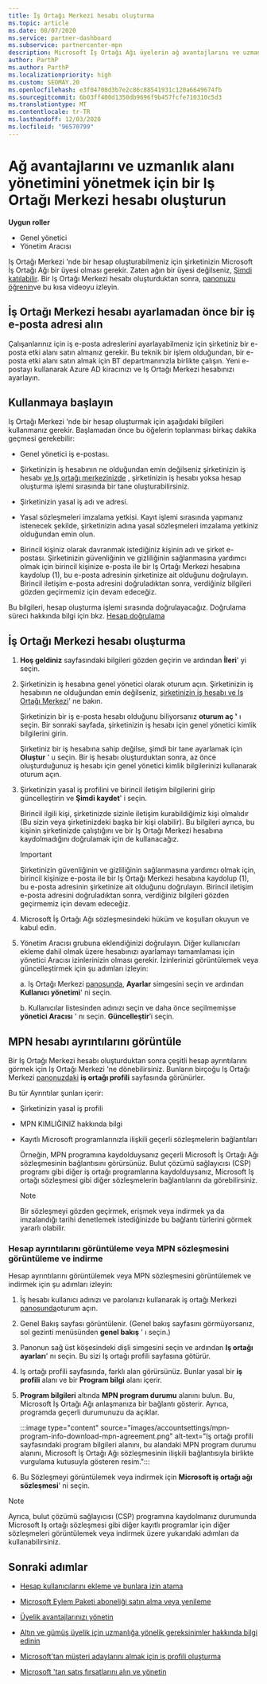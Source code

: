 ```yaml
---
title: İş Ortağı Merkezi hesabı oluşturma
ms.topic: article
ms.date: 08/07/2020
ms.service: partner-dashboard
ms.subservice: partnercenter-mpn
description: Microsoft İş Ortağı Ağı üyelerin ağ avantajlarını ve uzmanlarını yönetmek için bir Iş Ortağı Merkezi hesabı nasıl oluşturabileceğinizi öğrenin.
author: ParthP
ms.author: ParthP
ms.localizationpriority: high
ms.custom: SEOMAY.20
ms.openlocfilehash: e3f04708d3b7e2c86c88541931c120a6649674fb
ms.sourcegitcommit: 6b03ff400d1350db9696f9b457fcfe710310c5d3
ms.translationtype: MT
ms.contentlocale: tr-TR
ms.lasthandoff: 12/03/2020
ms.locfileid: "96570799"
---
```

# <a name="create-a-partner-center-account-to-manage-network-benefits-and-competencies"></a>Ağ avantajlarını ve uzmanlık alanı yönetimini yönetmek için bir Iş Ortağı Merkezi hesabı oluşturun

**Uygun roller**

- Genel yönetici
- Yönetim Aracısı

Iş Ortağı Merkezi 'nde bir hesap oluşturabilmeniz için şirketinizin Microsoft İş Ortağı Ağı bir üyesi olması gerekir. Zaten ağın bir üyesi değilseniz, [Şimdi katılabilir](https://partner.microsoft.com/commercial#). Bir Iş Ortağı Merkezi hesabı oluşturduktan sonra, [panonuzu öğrenin](https://vimeo.com/290338211)ve bu kısa videoyu izleyin.

## <a name="get-a-work-email-address-before-setting-up-a-partner-center-account"></a>İş Ortağı Merkezi hesabı ayarlamadan önce bir iş e-posta adresi alın

Çalışanlarınız için iş e-posta adreslerini ayarlayabilmeniz için şirketiniz bir e-posta etki alanı satın almanız gerekir. Bu teknik bir işlem olduğundan, bir e-posta etki alanı satın almak için BT departmanınızla birlikte çalışın. Yeni e-postayı kullanarak Azure AD kiracınızı ve Iş Ortağı Merkezi hesabınızı ayarlayın.

## <a name="get-started"></a>Kullanmaya başlayın

Iş Ortağı Merkezi 'nde bir hesap oluşturmak için aşağıdaki bilgileri kullanmanız gerekir. Başlamadan önce bu öğelerin toplanması birkaç dakika geçmesi gerekebilir:

- Genel yönetici iş e-postası.

- Şirketinizin iş hesabının ne olduğundan emin değilseniz şirketinizin iş hesabı [ve Iş ortağı merkezinizde](azure-active-directory-tenants-and-partner-center.md) , şirketinizin iş hesabı yoksa hesap oluşturma işlemi sırasında bir tane oluşturabilirsiniz. 

- Şirketinizin yasal iş adı ve adresi.  

- Yasal sözleşmeleri imzalama yetkisi. Kayıt işlemi sırasında yapmanız istenecek şekilde, şirketinizin adına yasal sözleşmeleri imzalama yetkiniz olduğundan emin olun.

- Birincil kişiniz olarak davranmak istediğiniz kişinin adı ve şirket e-postası. Şirketinizin güvenliğinin ve gizliliğinin sağlanmasına yardımcı olmak için birincil kişinize e-posta ile bir Iş Ortağı Merkezi hesabına kaydolup (1), bu e-posta adresinin şirketinize ait olduğunu doğrulayın. Birincil iletişim e-posta adresini doğruladıktan sonra, verdiğiniz bilgileri gözden geçirmemiz için devam edeceğiz.

Bu bilgileri, hesap oluşturma işlemi sırasında doğrulayacağız. Doğrulama süreci hakkında bilgi için bkz. [Hesap doğrulama](verification-responses.md)
 
## <a name="create-a-partner-center-account"></a>İş Ortağı Merkezi hesabı oluşturma

1.  **Hoş geldiniz** sayfasındaki bilgileri gözden geçirin ve ardından **İleri**' yi seçin.

2.  Şirketinizin iş hesabına genel yönetici olarak oturum açın. Şirketinizin iş hesabının ne olduğundan emin değilseniz, [şirketinizin iş hesabı ve Iş Ortağı Merkezi](azure-active-directory-tenants-and-partner-center.md)' ne bakın.

    Şirketinizin bir iş e-posta hesabı olduğunu biliyorsanız **oturum aç '** ı seçin. Bir sonraki sayfada, şirketinizin iş hesabı için genel yönetici kimlik bilgilerini girin. 

    Şirketiniz bir iş hesabına sahip değilse, şimdi bir tane ayarlamak için **Oluştur** ' u seçin. Bir iş hesabı oluşturduktan sonra, az önce oluşturduğunuz iş hesabı için genel yönetici kimlik bilgilerinizi kullanarak oturum açın.

3.  Şirketinizin yasal iş profilini ve birincil iletişim bilgilerini girip güncelleştirin ve **Şimdi kaydet**' i seçin. 

    Birincil ilgili kişi, şirketinizde sizinle iletişim kurabildiğimiz kişi olmalıdır (Bu sizin veya şirketinizdeki başka bir kişi olabilir). Bu bilgileri ayrıca, bu kişinin şirketinizde çalıştığını ve bir Iş Ortağı Merkezi hesabına kaydolmadığını doğrulamak için de kullanacağız.

    > [!IMPORTANT]  
    > Şirketinizin güvenliğinin ve gizliliğinin sağlanmasına yardımcı olmak için, birincil kişinize e-posta ile bir Iş Ortağı Merkezi hesabına kaydolup (1), bu e-posta adresinin şirketinize ait olduğunu doğrulayın. Birincil iletişim e-posta adresini doğruladıktan sonra, verdiğiniz bilgileri gözden geçirmemiz için devam edeceğiz.

4.  Microsoft İş Ortağı Ağı sözleşmesindeki hüküm ve koşulları okuyun ve kabul edin. 

5.  Yönetim Aracısı grubuna eklendiğinizi doğrulayın. Diğer kullanıcıları ekleme dahil olmak üzere hesabınızı ayarlamayı tamamlaması için yönetici Aracısı izinlerinizin olması gerekir. İzinlerinizi görüntülemek veya güncelleştirmek için şu adımları izleyin:

    a. Iş Ortağı Merkezi [panosunda](https://partner.microsoft.com/dashboard/home**), **Ayarlar** simgesini seçin ve ardından **Kullanıcı yönetimi**' ni seçin.  

    b. Kullanıcılar listesinden adınızı seçin ve daha önce seçilmemişse **yönetici Aracısı** ' nı seçin. **Güncelleştir**’i seçin.  

## <a name="view-mpn-account-details"></a>MPN hesabı ayrıntılarını görüntüle

Bir Iş Ortağı Merkezi hesabı oluşturduktan sonra çeşitli hesap ayrıntılarını görmek için Iş Ortağı Merkezi 'ne dönebilirsiniz. Bunların birçoğu Iş Ortağı Merkezi [panonuzdaki](https://partner.microsoft.com/dashboard) **iş ortağı profili** sayfasında görünürler.

Bu tür Ayrıntılar şunları içerir:

- Şirketinizin yasal iş profili

- MPN KIMLIĞINIZ hakkında bilgi

- Kayıtlı Microsoft programlarınızla ilişkili geçerli sözleşmelerin bağlantıları

  Örneğin, MPN programına kaydolduysanız geçerli Microsoft İş Ortağı Ağı sözleşmesinin bağlantısını görürsünüz. Bulut çözümü sağlayıcısı (CSP) programı gibi diğer iş ortağı programlarına kaydolduysanız, Microsoft Iş ortağı sözleşmesi gibi diğer sözleşmelerin bağlantılarını da görebilirsiniz. 

  > [!NOTE]
  > Bir sözleşmeyi gözden geçirmek, erişmek veya indirmek ya da imzalandığı tarihi denetlemek istediğinizde bu bağlantı türlerini görmek yararlı olabilir.

### <a name="how-to-view-account-details-or-view-and-download-the-mpn-agreement"></a>Hesap ayrıntılarını görüntüleme veya MPN sözleşmesini görüntüleme ve indirme

Hesap ayrıntılarını görüntülemek veya MPN sözleşmesini görüntülemek ve indirmek için şu adımları izleyin:

1. İş hesabı kullanıcı adınızı ve parolanızı kullanarak iş ortağı Merkezi [panosunda](https://partner.microsoft.com/dashboard)oturum açın.

2. Genel Bakış sayfası görüntülenir. (Genel bakış sayfasını görmüyorsanız, sol gezinti menüsünden **genel bakış** ' ı seçin.)

3. Panonun sağ üst köşesindeki dişli simgesini seçin ve ardından **Iş ortağı ayarları**' nı seçin. Bu sizi Iş ortağı profili sayfasına götürür.

4. Iş ortağı profili sayfasında, farklı alan görürsünüz. Bunlar yasal bir **iş profili** alanı ve bir **Program bilgi** alanı içerir.

5. **Program bilgileri** altında **MPN program durumu** alanını bulun. Bu, Microsoft İş Ortağı Ağı anlaşmanıza bir bağlantı gösterir. Ayrıca, programda geçerli durumunuzu da açıklar.


   :::image type="content" source="images/accountsettings/mpn-program-info-download-mpn-agreement.png" alt-text="Iş ortağı profili sayfasındaki program bilgileri alanını, bu alandaki MPN program durumu alanını, Microsoft İş Ortağı Ağı sözleşmesinin ilişkili bağlantısıyla birlikte vurgulama kutusuyla gösteren resim.":::

6. Bu Sözleşmeyi görüntülemek veya indirmek için **Microsoft iş ortağı ağı sözleşmesi**' ni seçin.  

> [!NOTE]
> Ayrıca, bulut çözümü sağlayıcısı (CSP) programına kaydolmanız durumunda Microsoft Iş ortağı sözleşmesi gibi diğer kayıtlı programlar için diğer sözleşmeleri görüntülemek veya indirmek üzere yukarıdaki adımları da kullanabilirsiniz.

## <a name="next-steps"></a>Sonraki adımlar

-   [Hesap kullanıcılarını ekleme ve bunlara izin atama](create-user-accounts-and-set-permissions.md)

-   [Microsoft Eylem Paketi aboneliği satın alma veya yenileme](mpn-get-action-pack.md)

-   [Üyelik avantajlarınızı yönetin](manage-your-partner-network-benefits.md)

-   [Altın ve gümüş üyelik için uzmanlığa yönelik gereksinimler hakkında bilgi edinin](https://partner.microsoft.com/membership/competencies)

-   [Microsoft’tan müşteri adaylarını almak için iş profili oluşturma](create-a-marketing-profile.md)

-   [Microsoft 'tan satış fırsatlarını alın ve yönetin](manage-leads.md)

